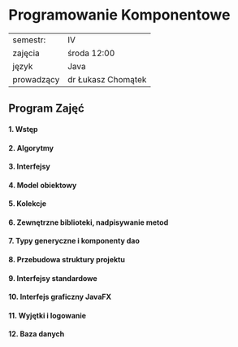 # Programowanie Komponentowe

|               |                	 |
| ------------- |-------------		 |
| semestr:      | IV		 	     |
| zajęcia       | środa 12:00        |
| język         | Java               |
| prowadzący    | dr Łukasz Chomątek |

## Program Zajęć

#### 1. Wstęp
#### 2. Algorytmy
#### 3. Interfejsy
#### 4. Model obiektowy
#### 5. Kolekcje
#### 6. Zewnętrzne biblioteki, nadpisywanie metod
#### 7. Typy generyczne i komponenty dao
#### 8. Przebudowa struktury projektu
#### 9. Interfejsy standardowe
#### 10. Interfejs graficzny JavaFX
#### 11. Wyjętki i logowanie
#### 12. Baza danych

